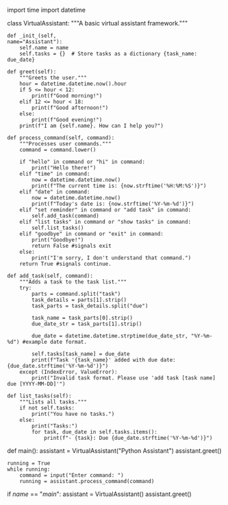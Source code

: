 import time
import datetime

class VirtualAssistant:
    """A basic virtual assistant framework."""

    def _init_(self,
    name="Assistant"):
        self.name = name
        self.tasks = {}  # Store tasks as a dictionary {task_name: due_date}

    def greet(self):
        """Greets the user."""
        hour = datetime.datetime.now().hour
        if 5 <= hour < 12:
            print(f"Good morning!")
        elif 12 <= hour < 18:
            print(f"Good afternoon!")
        else:
            print(f"Good evening!")
        print(f"I am {self.name}. How can I help you?")

    def process_command(self, command):
        """Processes user commands."""
        command = command.lower()

        if "hello" in command or "hi" in command:
            print("Hello there!")
        elif "time" in command:
            now = datetime.datetime.now()
            print(f"The current time is: {now.strftime('%H:%M:%S')}")
        elif "date" in command:
            now = datetime.datetime.now()
            print(f"Today's date is: {now.strftime('%Y-%m-%d')}")
        elif "set reminder" in command or "add task" in command:
            self.add_task(command)
        elif "list tasks" in command or "show tasks" in command:
            self.list_tasks()
        elif "goodbye" in command or "exit" in command:
            print("Goodbye!")
            return False #signals exit
        else:
            print("I'm sorry, I don't understand that command.")
        return True #signals continue.

    def add_task(self, command):
        """Adds a task to the task list."""
        try:
            parts = command.split("task")
            task_details = parts[1].strip()
            task_parts = task_details.split("due")

            task_name = task_parts[0].strip()
            due_date_str = task_parts[1].strip()

            due_date = datetime.datetime.strptime(due_date_str, "%Y-%m-%d") #example date format.

            self.tasks[task_name] = due_date
            print(f"Task '{task_name}' added with due date: {due_date.strftime('%Y-%m-%d')}")
        except (IndexError, ValueError):
            print("Invalid task format. Please use 'add task [task name] due [YYYY-MM-DD]'")

    def list_tasks(self):
        """Lists all tasks."""
        if not self.tasks:
            print("You have no tasks.")
        else:
            print("Tasks:")
            for task, due_date in self.tasks.items():
                print(f"- {task}: Due {due_date.strftime('%Y-%m-%d')}")

def main():
    assistant = VirtualAssistant("Python Assistant")
    assistant.greet()

    running = True
    while running:
        command = input("Enter command: ")
        running = assistant.process_command(command)
if _name_ == "_main_":
    assistant = VirtualAssistant()
    assistant.greet()
